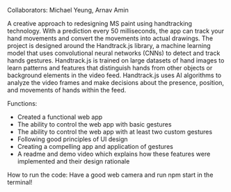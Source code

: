 Collaborators:
Michael Yeung, Arnav Amin

A creative approach to redesigning MS paint using handtracking technology. With a prediction every 50 milliseconds, the app can track your hand movements and convert the movements into actual drawings. The project is designed around the Handtrack.js library, a machine learning model that uses convolutional neural networks (CNNs) to detect and track hands gestures. Handtrack.js is trained on large datasets of hand images to learn patterns and features that distinguish hands from other objects or background elements in the video feed. Handtrack.js uses AI algorithms to analyze the video frames and make decisions about the presence, position, and movements of hands within the feed.

Functions:
- Created a functional web app
- The ability to control the web app with basic gestures
- The ability to control the web app with at least two custom gestures
- Following good principles of UI design
- Creating a compelling app and application of gestures
- A readme and demo video which explains how these features were implemented and their design rationale

How to run the code: 
Have a good web camera and run npm start in the terminal!


